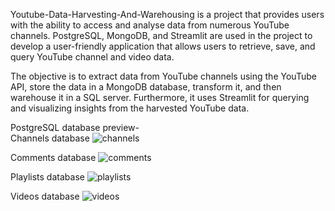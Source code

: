 Youtube-Data-Harvesting-And-Warehousing is a project that provides users with the ability to access and analyse data from numerous YouTube channels. PostgreSQL, MongoDB, and Streamlit are used in the project to develop a user-friendly application that allows users to retrieve, save, and query YouTube channel and video data.

The objective is to extract data from YouTube channels using the YouTube API, store the data in a MongoDB database, transform it, and then warehouse it in a SQL server. Furthermore, it uses Streamlit for querying and visualizing insights from the harvested YouTube data.

PostgreSQL database preview- <br>
Channels database ![channels](https://github.com/swarali567/youtube-data-harvesting/assets/91889573/5d8db37f-cfc2-4cb5-a478-d4533c554ce0)

Comments database ![comments](https://github.com/swarali567/youtube-data-harvesting/assets/91889573/121da8dc-274a-4353-bf68-1975149910fb)

Playlists database ![playlists](https://github.com/swarali567/youtube-data-harvesting/assets/91889573/e012445f-2e8d-4f8b-a18a-5aca0efa57bf)

Videos database ![videos](https://github.com/swarali567/youtube-data-harvesting/assets/91889573/2b9a4062-a9f9-4b9c-868f-4e32db01bdd0)

